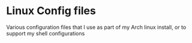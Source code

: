 # Linux Config files

Various configuration files that I use as part of my Arch linux install, or to support my shell configurations